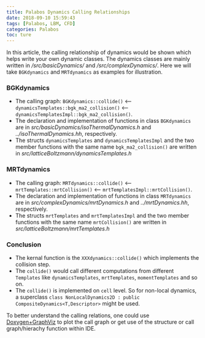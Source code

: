 ```yaml
---
title: Palabos Dynamics Calling Relationships
date: 2018-09-10 15:59:43
tags: [Palabos, LBM, CFD]
categories: Palabos
toc: ture
---
```


In this article, the calling relationship of dynamics would be shown which helps write your own dynamic classes. The dynamics classes are mainly written in */src/basicDynamics/* and */src/complexDynamics/*. Here we will take `BGKdynamics` and `MRTdynamics` as examples for illustration.

### BGKdynamics
- The calling graph: `BGKdynamics::collide()` <-- `dynamicsTemplates::bgk_ma2_collision()` <-- `dynamicsTemplatesImpl::bgk_ma2_collision()`.
- The declaration and implementation of functions in class `BGKdynamics` are in *src/basicDynamics/isoThermalDynamics.h* and *../isoThermalDynamics.hh*, respectively.
- The structs `dynamicsTemplates` and `dynamicsTemplatesImpl` and the two member functions with the same name `bgk_ma2_collision()` are written in *src/latticeBoltzmann/dynamicsTemplates.h*

### MRTdynamics
- The calling graph: `MRTdynamics::collide()` <-- `mrtTemplates::mrtCollision()` <-- `mrtTemplatesImpl::mrtCollision()`.
- The declaration and implementation of functions in class `MRTdynamics` are in *src/complexDynamics/mrtDynamics.h* and *../mrtDynamics.hh*, respectively.
- The structs `mrtTemplates` and `mrtTemplatesImpl` and the two member functions with the same name `mrtCollision()` are written in *src/latticeBoltzmann/mrtTemplates.h*

### Conclusion
- The kernal function is the `XXXdynamics::collide()` which implements the collision step.
- The `collide()` would call different computations from different `Templates` like `dynamicsTemplates`, `mrtTemplates`, `momentTemplates` and so on.
- The `collide()` is implemented on `cell` level. So for non-local dynamics, a superclass `class NonLocalDynamics2D : public CompositeDynamics<T,Descriptor>` might be used.

To better understand the calling relations, one could use [Doxygen+GraphViz](https://romanegloo.wordpress.com/2012/03/29/generating-a-callgraph-by-using-doxygen-and-graphviz-13/) to plot the call graph or get use of the structure or call graph/hierachy function within IDE.
